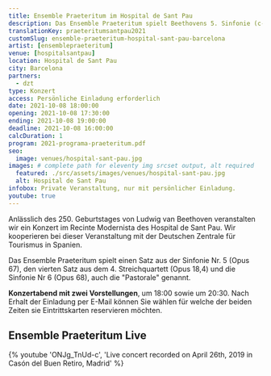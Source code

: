 ```yaml
---
title: Ensemble Praeteritum im Hospital de Sant Pau
description: Das Ensemble Praeteritum spielt Beethovens 5. Sinfonie (c-Moll, Opus 67) und die  Sinfonie Nr. 6 F-Dur op. 68 (Pastorale) im alten Gebäudekomplex des Hospital de Sant Pau.
translationKey: praeteritumsantpau2021
customSlug: ensemble-praeteritum-hospital-sant-pau-barcelona
artist: [ensemblepraeteritum]
venue: [hospitalsantpau]
location: Hospital de Sant Pau
city: Barcelona
partners:
  - dzt
type: Konzert
access: Persönliche Einladung erforderlich
date: 2021-10-08 18:00:00
opening: 2021-10-08 17:30:00
ending: 2021-10-08 19:00:00
deadline: 2021-10-08 16:00:00
calcDuration: 1
program: 2021-programa-praeteritum.pdf
seo:
  image: venues/hospital-sant-pau.jpg
images: # complete path for eleventy img srcset output, alt required
  featured: ./src/assets/images/venues/hospital-sant-pau.jpg
  alt: Hospital de Sant Pau
infobox: Private Veranstaltung, nur mit persönlicher Einladung.
youtube: true
---
```


Anlässlich des 250. Geburtstages von Ludwig van Beethoven veranstalten wir ein Konzert im Recinte Modernista des Hospital de Sant Pau.
Wir kooperieren bei dieser Veranstaltung mit der Deutschen Zentrale für Tourismus in Spanien.

Das Ensemble Praeteritum spielt einen Satz aus der Sinfonie Nr. 5 (Opus 67), den vierten Satz aus dem 4. Streichquartett (Opus 18,4) und die Sinfonie Nr 6 (Opus 68), auch die "Pastorale" genannt.

**Konzertabend mit zwei Vorstellungen**, um 18:00 sowie um 20:30. Nach Erhalt der Einladung per E-Mail können Sie wählen für welche der beiden Zeiten sie Eintrittskarten reservieren möchten.

## Ensemble Praeteritum Live

{% youtube 'ONJg_TnUd-c', 'Live concert recorded on April 26th, 2019 in Casón del Buen Retiro, Madrid' %}
